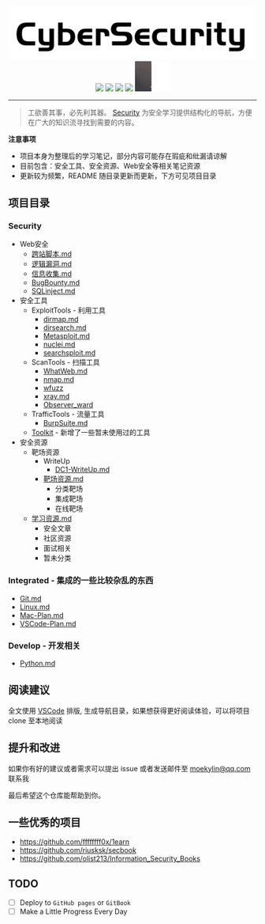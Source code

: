 <!-- # Security - Cyber Security Notes
![Categories](https://img.shields.io/badge/Categories-knowledge-orange) ![GitHub last commit](https://img.shields.io/github/last-commit/moekylin/Security) ![GitHub stars](https://img.shields.io/github/stars/moekylin/Security) ![GitHub repo size](https://img.shields.io/github/repo-size/moekylin/Security) -->
<p align=center>
  <img src="@attachment/images/banner/README.png" style="width:600px"><br>
  <img src=https://img.shields.io/badge/Categories-knowledge-orange>
  <img src=https://img.shields.io/github/last-commit/moekylin/Security>
  <img src=https://img.shields.io/github/stars/moekylin/Security>
  <img src=https://img.shields.io/github/repo-size/moekylin/Security>
  <img src="@attachment/images/banner/shimahara.gif" style="width:70px">
</p>

---

>  工欲善其事，必先利其器。 [Security](https://github.com/moekylin/Security) 为安全学习提供结构化的导航，方便在广大的知识流寻找到需要的内容。

**注意事项**
- 项目本身为整理后的学习笔记，部分内容可能存在瑕疵和纰漏请谅解
- 目前包含：安全工具、安全资源、Web安全等相关笔记资源
- 更新较为频繁，README 随目录更新而更新，下方可见项目目录

## 项目目录

### Security
* Web安全
  * [跨站脚本.md](Security/Web安全/跨站脚本.md)
  * [逻辑漏洞.md](Security/Web安全/逻辑漏洞.md)
  * [信息收集.md](Security/Web安全/信息收集.md)
  * [BugBounty.md](Security/Web安全/BugBounty.md)
  * [SQLinject.md](Security/Web安全/SQLinject.md)
* 安全工具
  * ExploitTools - 利用工具
    * [dirmap.md](Security/安全工具/ScanTools/dirmap.md)
    * [dirsearch.md](Security/安全工具/ScanTools/dirsearch.md)
    * [Metasploit.md](Security/安全工具/ExploitTools/Metasploit.md)
    * [nuclei.md](Security/安全工具/ExploitTools/nuclei.md)
    * [searchsploit.md](Security/安全工具/ExploitTools/searchsploit.md)
  * ScanTools - 扫描工具
    * [WhatWeb.md](Security/安全工具/ScanTools/WhatWeb.md)
    * [nmap.md](Security/安全工具/ScanTools/nmap.md)
    * [wfuzz](Security/安全工具/ScanTools/wfuzz)
    * [xray.md](Security/安全工具/ScanTools/xray.md)
    * [Observer_ward](Security/安全工具/ScanTools/observer_ward.md)
  * TrafficTools - 流量工具
    * [BurpSuite.md](Security/安全工具/TrafficTools/BurpSuite.md)
  * [Toolkit](Security/安全工具/Toolkit.md) - 新增了一些暂未使用过的工具
* 安全资源
  * 靶场资源
    * WriteUp
      * [DC1-WriteUp.md](./安全资源/靶场资源/WriteUp/DC1-WriteUp.md)
    * [靶场资源.md](./安全资源/靶场资源/靶场资源.md)
      * 分类靶场
      * 集成靶场
      * 在线靶场
  * [学习资源.md](./安全资源/学习资源.md)
    * 安全文章
    * 社区资源
    * 面试相关
    * 暂未分类

### Integrated - 集成的一些比较杂乱的东西
* [Git.md](./Integrated/Git.md)
* [Linux.md](./Integrated/Linux.md)
* [Mac-Plan.md](./Integrated/Mac-Plan.md)
* [VSCode-Plan.md](./Integrated/VSCode-Plan.md)

### Develop - 开发相关
* [Python.md](Develop/Python.md)

## 阅读建议

全文使用 [VSCode](https://azure.microsoft.com/zh-cn/products/visual-studio-code/) 排版, 生成导航目录，如果想获得更好阅读体验，可以将项目 clone 至本地阅读

## 提升和改进

如果你有好的建议或者需求可以提出 issue 或者发送邮件至 moekylin@qq.com 联系我

最后希望这个仓库能帮助到你。

## 一些优秀的项目
- https://github.com/ffffffff0x/1earn
- https://github.com/riusksk/secbook
- https://github.com/olist213/Information_Security_Books

## TODO
- [ ] Deploy to `GitHub pages` or `GitBook`
- [ ] Make a Little Progress Every Day
